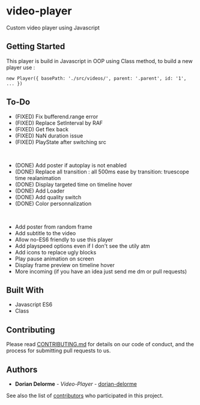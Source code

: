 # video-player

Custom video player using Javascript

## Getting Started

This player is build in Javascript in OOP using Class method, to build a new player use :

```
new Player({ basePath: './src/videos/', parent: '.parent', id: '1', ... })
```

## To-Do

* (FIXED) Fix bufferend.range error
* (FIXED) Replace SetInterval by RAF
* (FIXED) Get flex back
* (FIXED) NaN duration issue
* (FIXED) PlayState after switching src
<br/>

* (DONE) Add poster if autoplay is not enabled
* (DONE) Replace all transition : all 500ms ease by transition: truescope time realanimation
* (DONE) Display targeted time on timeline hover
* (DONE) Add Loader
* (DONE) Add quality switch
* (DONE) Color personnalization
<br/>

* Add poster from random frame
* Add subtitle to the video
* Allow no-ES6 friendly to use this player
* Add playspeed options even if I don't see the utily atm
* Add icons to replace ugly blocks
* Play pause animation on screen
* Display frame preview on timeline hover
* More incoming (if you have an idea just send me dm or pull requests)

## Built With

* Javascript ES6
* Class

## Contributing

Please read [CONTRIBUTING.md](https://github.com/dorian-delorme/video-player/blob/master/CONTRIBUTING.md) for details on our code of conduct, and the process for submitting pull requests to us.

## Authors

* **Dorian Delorme** - *Video-Player* - [dorian-delorme](https://github.com/dorian-delorme)

See also the list of [contributors](https://github.com/dorian-delorme/video-player/contributors) who participated in this project.